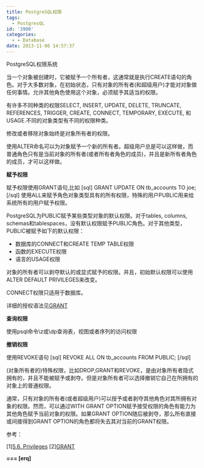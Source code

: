 ```yaml
---
title: PostgreSQL权限
tags:
  - PostgresQL
id: '3900'
categories:
  - - Database
date: 2013-11-06 14:57:37
---
```


PostgreSQL权限系统
<!-- more -->
当一个对象被创建时，它被赋予一个所有者，这通常就是执行CREATE语句的角色。对于大多数对象，在初始状态，只有对象的所有者(和超级用户)才能对对象做任何事情。允许其他角色使用这个对象，必须赋予其适当的权限。

有许多不同种类的权限SELECT, INSERT, UPDATE, DELETE, TRUNCATE, REFERENCES, TRIGGER, CREATE, CONNECT, TEMPORARY, EXECUTE, 和 USAGE.不同的对象类型有不同的权限种类。

修改或者移除对象始终是对象所有者的权限。

使用ALTER命名可以为对象赋予一个新的所有者。超级用户总是可以这样做，而普通角色只有是当前对象的所有者(或者所有者角色的成员)，并且是新所有者角色的成员，才可以这样做。

**赋予权限**

赋予权限使用GRANT语句,比如
\[sql\]
GRANT UPDATE ON tb_accounts TO joe;
\[/sql\]
使用ALL来赋予角色对象类型具有的所有权限，特殊的用户PUBLIC用来给系统所有的用户赋予权限。

PostgreSQL为PUBLIC赋予某些类型对象的默认权限。对于tables, columns, schemas和tablespaces，没有默认权限赋予PUBLIC角色。对于其他类型，PUBLIC被赋予如下的默认权限：

*   数据库的CONNECT和CREATE TEMP TABLE权限
*   函数的EXECUTE权限
*   语言的USAGE权限

对象的所有者可以剥夺默认的或显式赋予的权限。并且，初始默认权限可以使用ALTER DEFAULT PRIVILEGES来改变。

CONNECT权限只适用于数据库。

详细的授权语法见[GRANT](http://www.postgresql.org/docs/9.3/static/sql-grant.html)

**查询权限**

使用psql命令\\z或\\dp查询表，视图或者序列的访问权限

**撤销权限**

使用REVOKE语句
\[sql\]
REVOKE ALL ON tb_accounts FROM PUBLIC;
\[/sql\]

(对象所有者的)特殊权限，比如DROP,GRANT和REVOKE，是由对象所有者隐式拥有的，并且不能被赋予或剥夺。但是对象所有者可以选择撤销它自己在所拥有的对象上的普通权限。

通常，只有对象的所有者(或者超级用户)可以授予或者剥夺其他角色对其所拥有对象的权限。然而，可以通过WITH GRANT OPTION赋予接受权限的角色有能力为其他角色赋予当前对象的权限。如果GRANT OPTION随后被剥夺，那么所有直接或间接得到GRANT OPTION的角色都将失去其对当前的GRANT权限。

参考：

\[1\][5.6. Privileges](http://www.postgresql.org/docs/9.3/static/ddl-priv.html)
\[2\][GRANT](http://www.postgresql.org/docs/9.3/static/sql-grant.html)

**\===
\[erq\]**